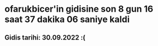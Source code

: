 # ofarukbicer'in gidisine son 8 gun 16 saat 37 dakika 06 saniye kaldi

## Gidis tarihi: 30.09.2022 :(